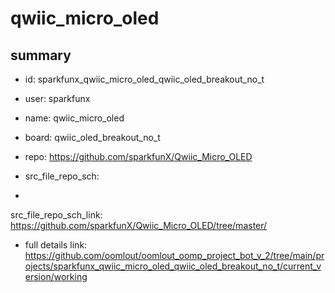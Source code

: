 # qwiic_micro_oled
 
## summary 
* id: sparkfunx_qwiic_micro_oled_qwiic_oled_breakout_no_t
* user: sparkfunx
* name: qwiic_micro_oled
* board: qwiic_oled_breakout_no_t
* repo: https://github.com/sparkfunX/Qwiic_Micro_OLED



* src_file_repo_sch: 
*
 src_file_repo_sch_link: https://github.com/sparkfunX/Qwiic_Micro_OLED/tree/master/
* full details link: https://github.com/oomlout/oomlout_oomp_project_bot_v_2/tree/main/projects/sparkfunx_qwiic_micro_oled_qwiic_oled_breakout_no_t/current_version/working  






